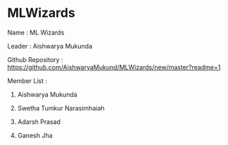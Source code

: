 # MLWizards
Name : ML Wizards

Leader : Aishwarya Mukunda

Github Repository : https://github.com/AishwaryaMukund/MLWizards/new/master?readme=1

Member List : 

1. Aishwarya Mukunda

2. Swetha Tumkur Narasimhaiah

3. Adarsh Prasad

4. Ganesh Jha

